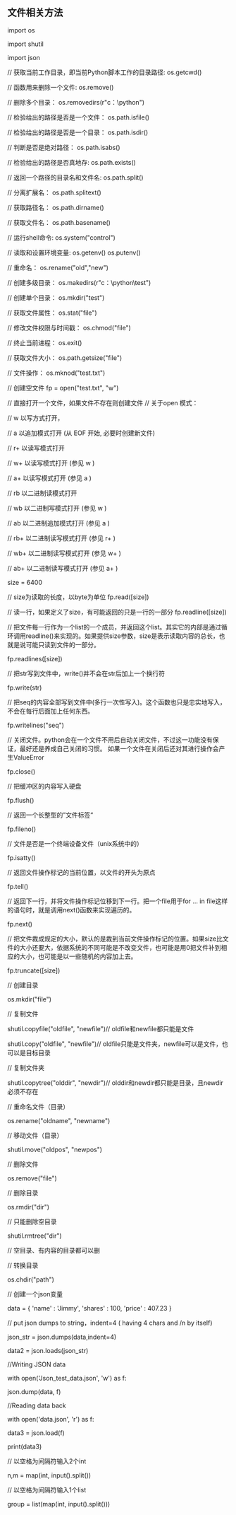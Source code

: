 ## 文件相关方法



import os

import shutil

import json



// 获取当前工作目录，即当前Python脚本工作的目录路径:
os.getcwd()

// 函数用来删除一个文件:
os.remove()

// 删除多个目录：
os.removedirs(r"c：\python")

// 检验给出的路径是否是一个文件：
os.path.isfile()

// 检验给出的路径是否是一个目录：
os.path.isdir()

// 判断是否是绝对路径：
os.path.isabs()

// 检验给出的路径是否真地存:
os.path.exists()

// 返回一个路径的目录名和文件名:
os.path.split()

// 分离扩展名：
os.path.splitext()

// 获取路径名：
os.path.dirname()

// 获取文件名：
os.path.basename()

// 运行shell命令:
os.system("control")

// 读取和设置环境变量:
os.getenv()
os.putenv()

// 重命名：
os.rename("old","new")

// 创建多级目录：
os.makedirs(r"c：\python\test")

// 创建单个目录：
os.mkdir("test")

// 获取文件属性：
os.stat("file")

// 修改文件权限与时间戳：
os.chmod("file")

// 终止当前进程：
os.exit()

// 获取文件大小：
os.path.getsize("file")

// 文件操作：
os.mknod("test.txt")

// 创建空文件
fp = open("test.txt", "w")

// 直接打开一个文件，如果文件不存在则创建文件
// 关于open 模式：

// w     以写方式打开，

// a     以追加模式打开 (从 EOF 开始, 必要时创建新文件)

// r+     以读写模式打开

// w+     以读写模式打开 (参见 w )

// a+     以读写模式打开 (参见 a )

// rb     以二进制读模式打开

// wb     以二进制写模式打开 (参见 w )

// ab     以二进制追加模式打开 (参见 a )

// rb+    以二进制读写模式打开 (参见 r+ )

// wb+    以二进制读写模式打开 (参见 w+ )

// ab+    以二进制读写模式打开 (参见 a+ )

size = 6400

// size为读取的长度，以byte为单位
fp.read([size])

// 读一行，如果定义了size，有可能返回的只是一行的一部分
fp.readline([size])

// 把文件每一行作为一个list的一个成员，并返回这个list。其实它的内部是通过循环调用readline()来实现的。如果提供size参数，size是表示读取内容的总长，也就是说可能只读到文件的一部分。

fp.readlines([size])

// 把str写到文件中，write()并不会在str后加上一个换行符

fp.write(str)

// 把seq的内容全部写到文件中(多行一次性写入)。这个函数也只是忠实地写入，不会在每行后面加上任何东西。

fp.writelines("seq")

// 关闭文件。python会在一个文件不用后自动关闭文件，不过这一功能没有保证，最好还是养成自己关闭的习惯。  如果一个文件在关闭后还对其进行操作会产生ValueError

fp.close()

// 把缓冲区的内容写入硬盘

fp.flush()

// 返回一个长整型的”文件标签“

fp.fileno()

// 文件是否是一个终端设备文件（unix系统中的）

fp.isatty()

// 返回文件操作标记的当前位置，以文件的开头为原点

fp.tell()

// 返回下一行，并将文件操作标记位移到下一行。把一个file用于for … in file这样的语句时，就是调用next()函数来实现遍历的。

fp.next()

// 把文件裁成规定的大小，默认的是裁到当前文件操作标记的位置。如果size比文件的大小还要大，依据系统的不同可能是不改变文件，也可能是用0把文件补到相应的大小，也可能是以一些随机的内容加上去。

fp.truncate([size])

// 创建目录

os.mkdir("file")

// 复制文件

shutil.copyfile("oldfile", "newfile")// oldfile和newfile都只能是文件

shutil.copy("oldfile", "newfile")// oldfile只能是文件夹，newfile可以是文件，也可以是目标目录

// 复制文件夹

shutil.copytree("olddir", "newdir")// olddir和newdir都只能是目录，且newdir必须不存在

// 重命名文件（目录）

os.rename("oldname", "newname")

// 移动文件（目录）

shutil.move("oldpos", "newpos")

// 删除文件

os.remove("file")

// 删除目录

os.rmdir("dir")

// 只能删除空目录

shutil.rmtree("dir")

// 空目录、有内容的目录都可以删

// 转换目录

os.chdir("path")

// 创建一个json变量

data = {
    'name' : 'Jimmy',
    'shares' : 100,
    'price' : 407.23
}

// put json dumps to string，indent=4 ( having 4 chars and /n by itself)

json_str = json.dumps(data,indent=4)

data2 = json.loads(json_str)

//Writing JSON data

with open('Json_test_data.json', 'w') as f:

  json.dump(data, f)

//Reading data back

with open('data.json', 'r') as f:

  data3 = json.load(f)

print(data3)

// 以空格为间隔符输入2个int

n,m = map(int, input().split())

// 以空格为间隔符输入1个list

group = list(map(int, input().split()))
